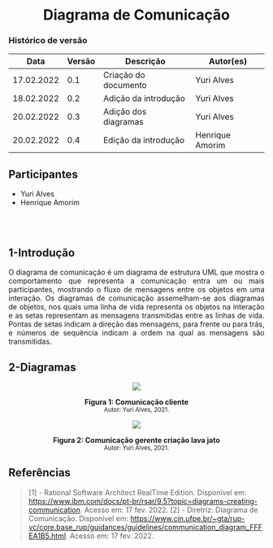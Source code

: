 # <center> Diagrama de Comunicação

### Histórico de versão<br>

| Data       | Versão | Descrição            | Autor(es)  |
| ---------- | ------ | -------------------- | ---------- |
| 17.02.2022 | 0.1    | Criação do documento | Yuri Alves |
| 18.02.2022 | 0.2    | Adição da introdução | Yuri Alves |
| 20.02.2022 | 0.3    | Adição dos diagramas | Yuri Alves |
| 20.02.2022 | 0.4    | Edição da introdução | Henrique Amorim |

## Participantes

-   Yuri Alves
-   Henrique Amorim

<br><br>

## 1-Introdução

<div align="justify"> 
    O diagrama de comunicação é um diagrama de estrutura UML que mostra o comportamento que representa a comunicação entra um ou mais participantes, mostrando o fluxo de mensagens entre os objetos em uma interação.
    Os diagramas de comunicação assemelham-se aos diagramas de objetos, nos quais uma linha de vida representa os objetos na interação e as setas representam as mensagens transmitidas entre as linhas de vida. Pontas de setas indicam a direção das mensagens, para frente ou para trás, e números de sequência indicam a ordem na qual as mensagens são transmitidas.
</div>

## 2-Diagramas

<p align='center'>
    <img src='../assets/img/comunicacao/comunicationClient.png'>
    <figcaption align='center'>
        <b>Figura 1: Comunicação cliente</b>
        <br>
        <small>Autor: Yuri Alves, 2021.</small>
    </figcaption>
</p>

<p align='center'>
    <img src='../assets/img/comunicacao/comunicationManager.png'>
    <figcaption align='center'>
        <b>Figura 2: Comunicação gerente criação lava jato</b>
        <br>
        <small>Autor: Yuri Alves, 2021.</small>
    </figcaption>
</p>

## Referências

> [1] - Rational Software Architect RealTime Edition. Disponível em: <https://www.ibm.com/docs/pt-br/rsar/9.5?topic=diagrams-creating-communication>. Acesso em: 17 fev. 2022.
> [2] - Diretriz: Diagrama de Comunicação. Disponível em: <https://www.cin.ufpe.br/~gta/rup-vc/core.base_rup/guidances/guidelines/communication_diagram_FFFEA1B5.html>. Acesso em: 17 fev. 2022.
